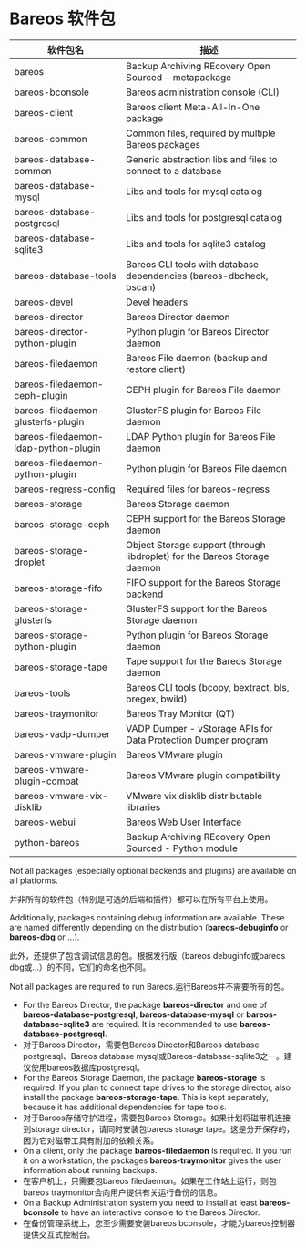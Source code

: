 # Bareos 软件包

| 软件包名                             | 描述                                                         |
| ------------------------------------ | ------------------------------------------------------------ |
| bareos                               | Backup Archiving REcovery Open Sourced - metapackage         |
| bareos-bconsole                      | Bareos administration console (CLI)                          |
| bareos-client                        | Bareos client Meta-All-In-One package                        |
| bareos-common                        | Common files, required by multiple Bareos packages           |
| bareos-database-common               | Generic abstraction libs and files to connect to a database  |
| bareos-database-mysql                | Libs and tools for mysql catalog                             |
| bareos-database-postgresql           | Libs and tools for postgresql catalog                        |
| bareos-database-sqlite3              | Libs and tools for sqlite3 catalog                           |
| bareos-database-tools                | Bareos CLI tools with database dependencies (bareos-dbcheck, bscan) |
| bareos-devel                         | Devel headers                                                |
| bareos-director                      | Bareos Director daemon                                       |
| bareos-director-python-plugin        | Python plugin for Bareos Director daemon                     |
| bareos-filedaemon                    | Bareos File daemon (backup and restore client)               |
| bareos-filedaemon-ceph-plugin        | CEPH plugin for Bareos File daemon                           |
| bareos-filedaemon-glusterfs-plugin   | GlusterFS plugin for Bareos File daemon                      |
| bareos-filedaemon-ldap-python-plugin | LDAP Python plugin for Bareos File daemon                    |
| bareos-filedaemon-python-plugin      | Python plugin for Bareos File daemon                         |
| bareos-regress-config                | Required files for bareos-regress                            |
| bareos-storage                       | Bareos Storage daemon                                        |
| bareos-storage-ceph                  | CEPH support for the Bareos Storage daemon                   |
| bareos-storage-droplet               | Object Storage support (through libdroplet) for the Bareos Storage daemon |
| bareos-storage-fifo                  | FIFO support for the Bareos Storage backend                  |
| bareos-storage-glusterfs             | GlusterFS support for the Bareos Storage daemon              |
| bareos-storage-python-plugin         | Python plugin for Bareos Storage daemon                      |
| bareos-storage-tape                  | Tape support for the Bareos Storage daemon                   |
| bareos-tools                         | Bareos CLI tools (bcopy, bextract, bls, bregex, bwild)       |
| bareos-traymonitor                   | Bareos Tray Monitor (QT)                                     |
| bareos-vadp-dumper                   | VADP Dumper - vStorage APIs for Data Protection Dumper program |
| bareos-vmware-plugin                 | Bareos VMware plugin                                         |
| bareos-vmware-plugin-compat          | Bareos VMware plugin compatibility                           |
| bareos-vmware-vix-disklib            | VMware vix disklib distributable libraries                   |
| bareos-webui                         | Bareos Web User Interface                                    |
| python-bareos                        | Backup Archiving REcovery Open Sourced - Python module       |

Not all packages (especially optional backends and plugins) are available on all platforms. 

并非所有的软件包（特别是可选的后端和插件）都可以在所有平台上使用。

Additionally, packages containing debug information are available. These are named differently depending on the distribution (**bareos-debuginfo** or **bareos-dbg** or …).

此外，还提供了包含调试信息的包。根据发行版（bareos debuginfo或bareos dbg或…）的不同，它们的命名也不同。

Not all packages are required to run Bareos.运行Bareos并不需要所有的包。

- For the Bareos Director, the package **bareos-director** and one of **bareos-database-postgresql**, **bareos-database-mysql** or **bareos-database-sqlite3** are required. It is recommended to use **bareos-database-postgresql**.
- 对于Bareos Director，需要包Bareos  Director和Bareos database postgresql、Bareos database  mysql或Bareos-database-sqlite3之一。建议使用bareos数据库postgresql。
- For the Bareos Storage Daemon, the package **bareos-storage** is required. If you plan to connect tape drives to the storage director, also install the package **bareos-storage-tape**. This is kept separately, because it has additional dependencies for tape tools.
- 对于Bareos存储守护进程，需要包Bareos Storage。如果计划将磁带机连接到storage director，请同时安装包bareos storage tape。这是分开保存的，因为它对磁带工具有附加的依赖关系。
- On a client, only the package **bareos-filedaemon** is required. If you run it on a workstation, the packages **bareos-traymonitor** gives the user information about running backups.
- 在客户机上，只需要包bareos filedaemon。如果在工作站上运行，则包bareos traymonitor会向用户提供有关运行备份的信息。
- On a Backup Administration system you need to install at least **bareos-bconsole** to have an interactive console to the Bareos Director.
- 在备份管理系统上，您至少需要安装bareos bconsole，才能为bareos控制器提供交互式控制台。